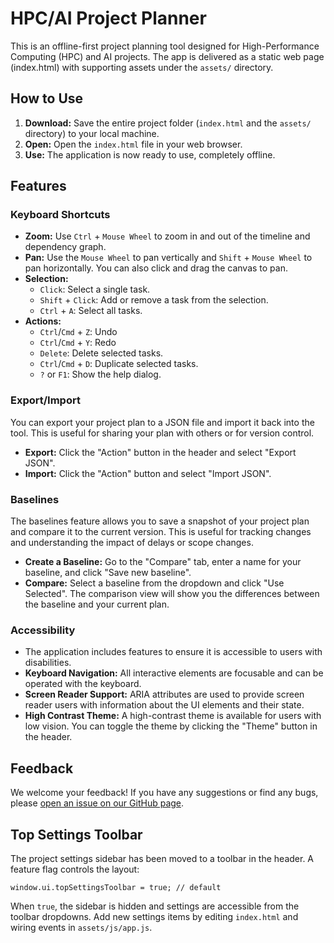 # HPC/AI Project Planner

This is an offline-first project planning tool designed for High-Performance Computing (HPC) and AI projects.
The app is delivered as a static web page (index.html) with supporting assets under the `assets/` directory.

## How to Use

1.  **Download:** Save the entire project folder (`index.html` and the `assets/` directory) to your local machine.
2.  **Open:** Open the `index.html` file in your web browser.
3.  **Use:** The application is now ready to use, completely offline.

## Features

### Keyboard Shortcuts

*   **Zoom:** Use `Ctrl` + `Mouse Wheel` to zoom in and out of the timeline and dependency graph.
*   **Pan:** Use the `Mouse Wheel` to pan vertically and `Shift` + `Mouse Wheel` to pan horizontally. You can also click and drag the canvas to pan.
*   **Selection:**
    *   `Click`: Select a single task.
    *   `Shift` + `Click`: Add or remove a task from the selection.
    *   `Ctrl` + `A`: Select all tasks.
*   **Actions:**
    *   `Ctrl`/`Cmd` + `Z`: Undo
    *   `Ctrl`/`Cmd` + `Y`: Redo
    *   `Delete`: Delete selected tasks.
    *   `Ctrl`/`Cmd` + `D`: Duplicate selected tasks.
    *   `?` or `F1`: Show the help dialog.

### Export/Import

You can export your project plan to a JSON file and import it back into the tool. This is useful for sharing your plan with others or for version control.

*   **Export:** Click the "Action" button in the header and select "Export JSON".
*   **Import:** Click the "Action" button and select "Import JSON".

### Baselines

The baselines feature allows you to save a snapshot of your project plan and compare it to the current version. This is useful for tracking changes and understanding the impact of delays or scope changes.

*   **Create a Baseline:** Go to the "Compare" tab, enter a name for your baseline, and click "Save new baseline".
*   **Compare:** Select a baseline from the dropdown and click "Use Selected". The comparison view will show you the differences between the baseline and your current plan.

### Accessibility

*   The application includes features to ensure it is accessible to users with disabilities.
*   **Keyboard Navigation:** All interactive elements are focusable and can be operated with the keyboard.
*   **Screen Reader Support:** ARIA attributes are used to provide screen reader users with information about the UI elements and their state.
*   **High Contrast Theme:** A high-contrast theme is available for users with low vision. You can toggle the theme by clicking the "Theme" button in the header.

## Feedback

We welcome your feedback! If you have any suggestions or find any bugs, please [open an issue on our GitHub page](https://github.com/user-repo/job-12-polish-docs/issues).

## Top Settings Toolbar

The project settings sidebar has been moved to a toolbar in the header. A feature flag controls the layout:

```
window.ui.topSettingsToolbar = true; // default
```

When `true`, the sidebar is hidden and settings are accessible from the toolbar dropdowns. Add new settings items by editing `index.html` and wiring events in `assets/js/app.js`.
